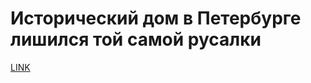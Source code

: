 # Исторический дом в Петербурге лишился той самой русалки



[LINK](https://varlamov.ru/2901316.html)